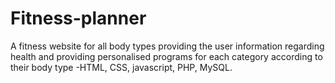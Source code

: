# Fitness-planner
A fitness website for all body types providing the user information regarding health and providing personalised programs for each category according to their body type -HTML, CSS, javascript, PHP, MySQL.
